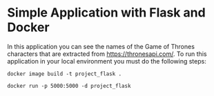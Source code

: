 # Simple Application with Flask and Docker



In this application you can see the names of the Game of Thrones characters that are extracted from https://thronesapi.com/. To run this application in your local environment you must do the following steps:


```
docker image build -t project_flask .
```

```
docker run -p 5000:5000 -d project_flask
```




